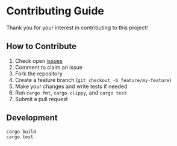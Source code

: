 # Contributing Guide

Thank you for your interest in contributing to this project!

## How to Contribute

1. Check open [issues](https://github.com/itsakeyfut/ascii-term/issues)
2. Comment to claim an issue
3. Fork the repository
4. Create a feature branch (`git checkout -b feature/my-feature`)
5. Make your changes and write tests if needed
6. Run `cargo fmt`, `cargo clippy`, and `cargo test`
7. Submit a pull request

## Development

```bash
cargo build
cargo test
```

